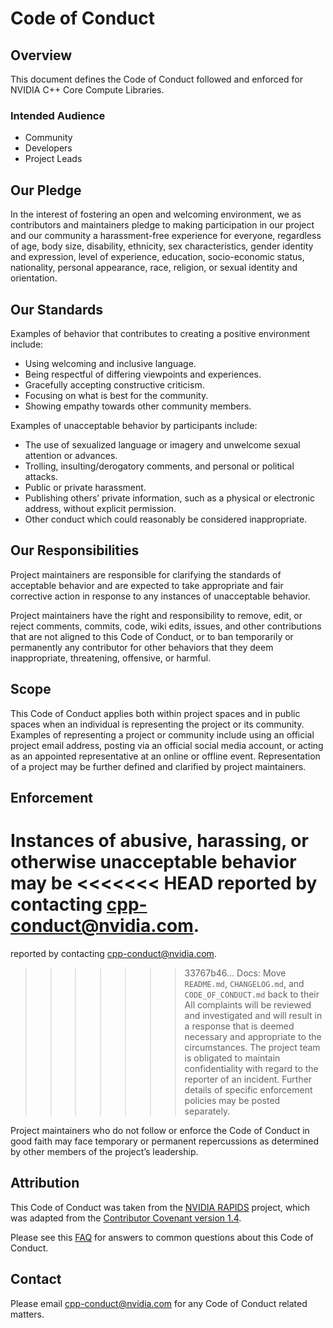 # Code of Conduct

## Overview

This document defines the Code of Conduct followed and enforced for NVIDIA C++
  Core Compute Libraries.

### Intended Audience

* Community
* Developers
* Project Leads

## Our Pledge

In the interest of fostering an open and welcoming environment, we as
  contributors and maintainers pledge to making participation in our project and
  our community a harassment-free experience for everyone, regardless of age,
  body size, disability, ethnicity, sex characteristics, gender identity and
  expression, level of experience, education, socio-economic status, nationality,
  personal appearance, race, religion, or sexual identity and orientation.

## Our Standards

Examples of behavior that contributes to creating a positive environment include:

- Using welcoming and inclusive language.
- Being respectful of differing viewpoints and experiences.
- Gracefully accepting constructive criticism.
- Focusing on what is best for the community.
- Showing empathy towards other community members.

Examples of unacceptable behavior by participants include:

- The use of sexualized language or imagery and unwelcome sexual attention or
    advances.
- Trolling, insulting/derogatory comments, and personal or political attacks.
- Public or private harassment.
- Publishing others’ private information, such as a physical or electronic
    address, without explicit permission.
- Other conduct which could reasonably be considered inappropriate.

## Our Responsibilities

Project maintainers are responsible for clarifying the standards of acceptable
  behavior and are expected to take appropriate and fair corrective action in
  response to any instances of unacceptable behavior.

Project maintainers have the right and responsibility to remove, edit, or
  reject comments, commits, code, wiki edits, issues, and other contributions
  that are not aligned to this Code of Conduct, or to ban temporarily or
  permanently any contributor for other behaviors that they deem inappropriate,
  threatening, offensive, or harmful.

## Scope

This Code of Conduct applies both within project spaces and in public spaces
  when an individual is representing the project or its community.
Examples of representing a project or community include using an official
  project email address, posting via an official social media account, or acting
  as an appointed representative at an online or offline event.
Representation of a project may be further defined and clarified by project
  maintainers.

## Enforcement

Instances of abusive, harassing, or otherwise unacceptable behavior may be
<<<<<<< HEAD
  reported by contacting [cpp-conduct@nvidia.com](mailto:cpp-conduct@nvidia.com).
=======
  reported by contacting [cpp-conduct@nvidia.com].
>>>>>>> 33767b46... Docs: Move `README.md`, `CHANGELOG.md`, and `CODE_OF_CONDUCT.md` back to their
All complaints will be reviewed and investigated and will result in a response
  that is deemed necessary and appropriate to the circumstances.
The project team is obligated to maintain confidentiality with regard to the
  reporter of an incident.
Further details of specific enforcement policies may be posted separately.

Project maintainers who do not follow or enforce the Code of Conduct in good
  faith may face temporary or permanent repercussions as determined by other
  members of the project’s leadership.

## Attribution

This Code of Conduct was taken from the [NVIDIA RAPIDS] project, which was
  adapted from the [Contributor Covenant version 1.4].

Please see this [FAQ] for answers to common questions about this Code of Conduct.

## Contact

Please email [cpp-conduct@nvidia.com] for any Code of Conduct related matters.


[cpp-conduct@nvidia.com]: mailto:cpp-conduct@nvidia.com

[FAQ]: https://www.contributor-covenant.org/faq

[NVIDIA RAPIDS]: https://docs.rapids.ai/resources/conduct/
[Contributor Covenant version 1.4]: https://www.contributor-covenant.org/version/1/4/code-of-conduct.html
